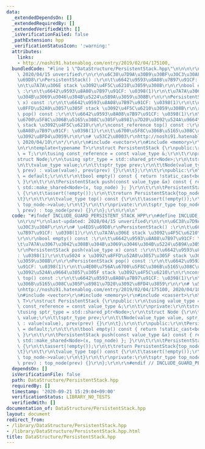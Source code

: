 ```yaml
---
data:
  _extendedDependsOn: []
  _extendedRequiredBy: []
  _extendedVerifiedWith: []
  _isVerificationFailed: false
  _pathExtension: hpp
  _verificationStatusIcon: ':warning:'
  attributes:
    links:
    - http://noshi91.hatenablog.com/entry/2019/02/04/175100,
  bundledCode: "#line 1 \"DataStructure/PersistentStack.hpp\"\n\n\n\r\n/*\r\nlast-updated:\
    \ 2020/04/15 unverified\r\n\r\n\u6C38\u7D9A\u30B9\u30BF\u30C3\u30AF\r\n\r\n# \u4ED5\
    \u69D8\r\nPersistentStack() :\r\n\t\u6642\u9593\u8A08\u7B97\u91CF: \u0398(1)\r\
    \n\t\u7A7A\u306E stack \u3092\u4F5C\u6210\u3059\u308B\r\n\r\nbool empty() const\
    \ :\r\n\t\u6642\u9593\u8A08\u7B97\u91CF: \u0398(1)\r\n\t\u7A7A\u3067\u3042\u308B\
    \u304B\u3069\u3046\u304B\u5224\u5B9A\u3059\u308B\r\n\r\nPersistentStack push(value_type\
    \ x) const :\r\n\t\u6642\u9593\u8A08\u7B97\u91CF: \u0398(1)\r\n\t\u5024 x \u3092\
    \u8FFD\u52A0\u3057\u305F stack \u3092\u4F5C\u6210\u3059\u308B\r\n\r\nPersistentStack\
    \ pop() const :\r\n\t\u6642\u9593\u8A08\u7B97\u91CF: \u0398(1)\r\n\t\u4E00\u756A\
    \u6700\u5F8C\u306B\u5165\u308C\u305F\u8981\u7D20\u3092\u524A\u9664\u3057\u305F\
    \ stack \u3092\u4F5C\u6210\r\n\r\nconst_reference top() const :\r\n\t\u6642\u9593\
    \u8A08\u7B97\u91CF: \u0398(1)\r\n\t\u6700\u5F8C\u306B\u5165\u308C\u305F\u8981\u7D20\
    \u3092\u8FD4\u3059\r\n\r\n# \u53C2\u8003\r\nhttp://noshi91.hatenablog.com/entry/2019/02/04/175100,\
    \ 2020/04/10\r\n*/\r\n\r\n#include <vector>\r\n#include <memory>\r\n#include <cassert>\r\
    \n\r\ntemplate<typename T>\r\nstruct PersistentStack {\r\npublic:\r\n\tusing value_type\
    \ = T;\r\n\tusing const_reference = const value_type &;\r\n\t\r\nprivate:\r\n\t\
    struct Node;\r\n\tusing sptr_type = std::shared_ptr<Node>;\r\n\tstruct Node {\r\
    \n\t\tvalue_type value;\r\n\t\tsptr_type prev;\r\n\t\tNode(value_type value, sptr_type\
    \ prev) : value(value), prev(prev) {}\r\n\t};\r\n\t\r\npublic:\r\n\tPersistentStack()\
    \ = default;\r\n\t\r\n\tbool empty() const { return !static_cast<bool>(top_node);\
    \ }\r\n\t\r\n\tPersistentStack push(const value_type &x) const { return PersistentStack{\
    \ std::make_shared<Node>(x, top_node) }; }\r\n\t\r\n\tPersistentStack pop() const\
    \ {\r\n\t\tassert(!empty());\r\n\t\treturn PersistentStack{top_node->prev};\r\n\
    \t}\r\n\t\r\n\tvalue_type top() const {\r\n\t\tassert(!empty());\r\n\t\treturn\
    \ top_node->value;\r\n\t}\r\n\t\r\nprivate:\r\n\tsptr_type top_node;\r\n\tPersistentStack(sptr_type\
    \ prev) : top_node(prev) {}\r\n};\r\n\r\n\n"
  code: "#ifndef INCLUDE_GUARD_PERSISTENT_STACK_HPP\r\n#define INCLUDE_GUARD_PERSISTENT_STACK_HPP\r\
    \n\r\n/*\r\nlast-updated: 2020/04/15 unverified\r\n\r\n\u6C38\u7D9A\u30B9\u30BF\
    \u30C3\u30AF\r\n\r\n# \u4ED5\u69D8\r\nPersistentStack() :\r\n\t\u6642\u9593\u8A08\
    \u7B97\u91CF: \u0398(1)\r\n\t\u7A7A\u306E stack \u3092\u4F5C\u6210\u3059\u308B\
    \r\n\r\nbool empty() const :\r\n\t\u6642\u9593\u8A08\u7B97\u91CF: \u0398(1)\r\n\
    \t\u7A7A\u3067\u3042\u308B\u304B\u3069\u3046\u304B\u5224\u5B9A\u3059\u308B\r\n\
    \r\nPersistentStack push(value_type x) const :\r\n\t\u6642\u9593\u8A08\u7B97\u91CF\
    : \u0398(1)\r\n\t\u5024 x \u3092\u8FFD\u52A0\u3057\u305F stack \u3092\u4F5C\u6210\
    \u3059\u308B\r\n\r\nPersistentStack pop() const :\r\n\t\u6642\u9593\u8A08\u7B97\
    \u91CF: \u0398(1)\r\n\t\u4E00\u756A\u6700\u5F8C\u306B\u5165\u308C\u305F\u8981\u7D20\
    \u3092\u524A\u9664\u3057\u305F stack \u3092\u4F5C\u6210\r\n\r\nconst_reference\
    \ top() const :\r\n\t\u6642\u9593\u8A08\u7B97\u91CF: \u0398(1)\r\n\t\u6700\u5F8C\
    \u306B\u5165\u308C\u305F\u8981\u7D20\u3092\u8FD4\u3059\r\n\r\n# \u53C2\u8003\r\
    \nhttp://noshi91.hatenablog.com/entry/2019/02/04/175100, 2020/04/10\r\n*/\r\n\r\
    \n#include <vector>\r\n#include <memory>\r\n#include <cassert>\r\n\r\ntemplate<typename\
    \ T>\r\nstruct PersistentStack {\r\npublic:\r\n\tusing value_type = T;\r\n\tusing\
    \ const_reference = const value_type &;\r\n\t\r\nprivate:\r\n\tstruct Node;\r\n\
    \tusing sptr_type = std::shared_ptr<Node>;\r\n\tstruct Node {\r\n\t\tvalue_type\
    \ value;\r\n\t\tsptr_type prev;\r\n\t\tNode(value_type value, sptr_type prev)\
    \ : value(value), prev(prev) {}\r\n\t};\r\n\t\r\npublic:\r\n\tPersistentStack()\
    \ = default;\r\n\t\r\n\tbool empty() const { return !static_cast<bool>(top_node);\
    \ }\r\n\t\r\n\tPersistentStack push(const value_type &x) const { return PersistentStack{\
    \ std::make_shared<Node>(x, top_node) }; }\r\n\t\r\n\tPersistentStack pop() const\
    \ {\r\n\t\tassert(!empty());\r\n\t\treturn PersistentStack{top_node->prev};\r\n\
    \t}\r\n\t\r\n\tvalue_type top() const {\r\n\t\tassert(!empty());\r\n\t\treturn\
    \ top_node->value;\r\n\t}\r\n\t\r\nprivate:\r\n\tsptr_type top_node;\r\n\tPersistentStack(sptr_type\
    \ prev) : top_node(prev) {}\r\n};\r\n\r\n#endif // INCLUDE_GUARD_PERSISTENT_STACK_HPP"
  dependsOn: []
  isVerificationFile: false
  path: DataStructure/PersistentStack.hpp
  requiredBy: []
  timestamp: '2020-09-21 15:29:04+09:00'
  verificationStatus: LIBRARY_NO_TESTS
  verifiedWith: []
documentation_of: DataStructure/PersistentStack.hpp
layout: document
redirect_from:
- /library/DataStructure/PersistentStack.hpp
- /library/DataStructure/PersistentStack.hpp.html
title: DataStructure/PersistentStack.hpp
---
```


